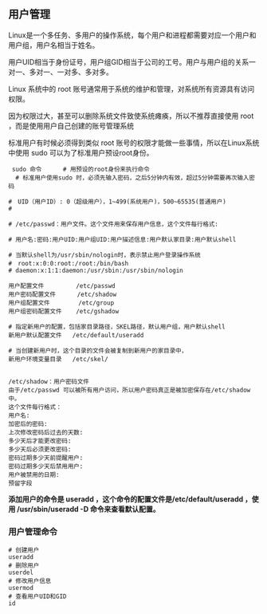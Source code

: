 ## 用户管理

Linux是一个多任务、多用户的操作系统，每个用户和进程都需要对应一个用户和用户组，用户名相当于姓名。

用户UID相当于身份证号，用户组GID相当于公司的工号。用户与用户组的关系一对一、多对一、一对多、多对多。

Linux 系统中的 root 账号通常用于系统的维护和管理，对系统所有资源具有访问权限。

因为权限过大，甚至可以删除系统文件致使系统瘫痪，所以不推荐直接使用 root ，而是使用用户自己创建的账号管理系统



标准用户有时候必须得到类似 root 账号的权限才能做一些事情，所以在Linux系统中使用 sudo 可以为了标准用户预设root身份。

```shell
 sudo 命令 　　　# 用预设的root身份来执行命令
  # 标准用户使用sudo 时，必须先输入密码，之后5分钟内有效，超过5分钟需要再次输入密码
```



```shell
#　UID（用户ID）: 0（超级用户），1~499(系统用户)，500~65535(普通用户)
# 

# /etc/passwd：用户文件。这个文件用来保存用户信息，这个文件每行格式:
 
# 用户名:密码:用户UID:用户组UID:用户描述信息:用户默认家目录:用户默认shell  
 
# 当默认shell为/usr/sbin/nologin时，表示禁止用户登录操作系统
#　root:x:0:0:root:/root:/bin/bash  
# daemon:x:1:1:daemon:/usr/sbin:/usr/sbin/nologin
```



```shell
用户配置文件         /etc/passwd
用户密码配置文件      /etc/shadow
用户组配置文件        /etc/group
用户组密码配置文件    /etc/gshadow

# 指定新用户的配置，包括家目录路径，SKEL路径，默认用户组，用户默认shell
新用户默认配置文件   /etc/default/useradd

# 当创建新用户时，这个目录的文件会被复制到新用户的家目录中，
新用户环境变量目录   /etc/skel/


/etc/shadow：用户密码文件
由于/etc/passwd 可以被所有用户访问，所以用户密码真正是被加密保存在/etc/shadow 中。
这个文件每行格式：
用户名:
加密后的密码:
上次修改密码后过去的天数:
多少天后才能更改密码:
多少天后必须更改密码:
密码过期多少天前提醒用户:
密码过期多少天后禁用用户:
用户被禁用的日期:
预留字段
```



**添加用户的命令是 useradd ，这个命令的配置文件是/etc/default/useradd ，使用 /usr/sbin/useradd -D 命令来查看默认配置。**



### 用户管理命令

```shell
# 创建用户
useradd
# 删除用户
userdel
# 修改用户信息
usermod
# 查看用户UID和GID
id
```







